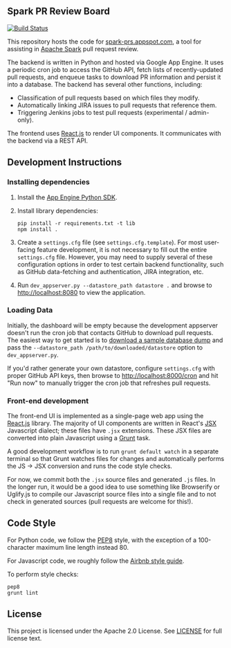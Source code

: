 ## Spark PR Review Board

[![Build Status](https://travis-ci.org/databricks/spark-pr-dashboard.svg?branch=master)](https://travis-ci.org/databricks/spark-pr-dashboard)

This repository hosts the code for [spark-prs.appspot.com](http://spark-prs.appspot.com), a tool for assisting in [Apache Spark](https://github.com/apache/spark/) pull request review.

The backend is written in Python and hosted via Google App Engine.  It uses a periodic cron job to access the GitHub API, fetch lists of recently-updated pull requests, and enqueue tasks to download PR information and persist it into a database.  The backend has several other functions, including:

- Classification of pull requests based on which files they modify.
- Automatically linking JIRA issues to pull requests that reference them.
- Triggering Jenkins jobs to test pull requests (experimental / admin-only).

The frontend uses [React.js](https://facebook.github.io/react/) to render UI components.  It communicates with the backend via a REST API.

## Development Instructions

### Installing dependencies
1. Install the [App Engine Python SDK](https://developers.google.com/appengine/downloads).
2. Install library dependencies:

   ```
   pip install -r requirements.txt -t lib
   npm install .   
   ```
3. Create a `settings.cfg` file (see `settings.cfg.template`).  For most user-facing feature development, it is not necessary to fill out the entire `settings.cfg` file.  However, you may need to supply several of these configuration options in order to test certain backend functionality, such as GitHub data-fetching and authentication, JIRA integration, etc.
4. Run `dev_appserver.py --datastore_path datastore .` and browse to [http://localhost:8080](http://localhost:8080) to view the application.

###  Loading Data
Initially, the dashboard will be empty because the development appserver doesn't run the cron job that contacts GitHub to download pull requests.  The easiest way to get started is to [download a sample database dump](https://www.dropbox.com/s/uoxgx3c028r1pj9/datastore?dl=0) and pass the `--datastore_path /path/to/downloaded/datastore` option to `dev_appserver.py`.

If you'd rather generate your own datastore, configure `settings.cfg` with proper GitHub API keys, then browse to [http://localhost:8000/cron](http://localhost:8000/cron) and hit "Run now" to manually trigger the cron job that refreshes pull requests.

### Front-end development

The front-end UI is implemented as a single-page web app using the [React.js](https://facebook.github.io/react/) library.  The majority of UI components are written in React's [JSX](https://facebook.github.io/react/docs/jsx-in-depth.html) Javascript dialect; these files have `.jsx` extensions.  These JSX files are converted into plain Javascript using a [Grunt](http://gruntjs.com/) task.

A good development workflow is to run `grunt default watch` in a separate terminal so that Grunt watches files for changes and automatically performs the JS -> JSX conversion and runs the code style checks.

For now, we commit both the `.jsx` source files and generated `.js` files.  In the longer run, it would be a good idea to use something like Browserify or Uglify.js to compile our Javascript source files into a single file and to not check in generated sources (pull requests are welcome for this!).

## Code Style

For Python code, we follow the [PEP8](https://www.python.org/dev/peps/pep-0008) style, with the exception of a 100-character maximum line length instead 80.

For Javascript code, we roughly follow the [Airbnb style guide](https://github.com/airbnb/javascript).

To perform style checks:

```
pep8
grunt lint
```

## License

This project is licensed under the Apache 2.0 License. See [LICENSE](LICENSE) for full license text.
